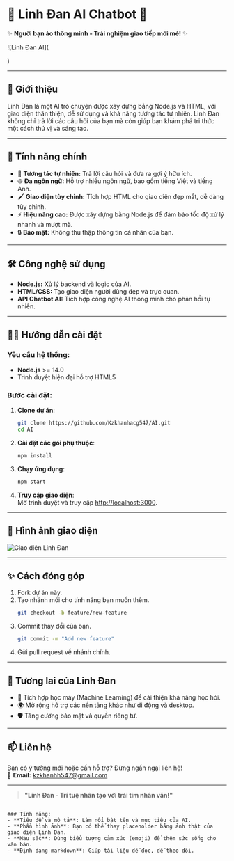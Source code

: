 # 🌟 **Linh Đan AI Chatbot** 🌟  
✨ **Người bạn ảo thông minh - Trải nghiệm giao tiếp mới mẻ!** ✨  

![Linh Đan AI](<blockquote class="imgur-embed-pub" lang="en" data-id="a/CTp8FWG" data-context="false" ><a href="//imgur.com/a/CTp8FWG"></a></blockquote><script async src="//s.imgur.com/min/embed.js" charset="utf-8"></script>)  

---

## 🚀 **Giới thiệu**  

Linh Đan là một AI trò chuyện được xây dựng bằng Node.js và HTML, với giao diện thân thiện, dễ sử dụng và khả năng tương tác tự nhiên. Linh Đan không chỉ trả lời các câu hỏi của bạn mà còn giúp bạn khám phá tri thức một cách thú vị và sáng tạo.

---

## 🎯 **Tính năng chính**  

- 🤖 **Tương tác tự nhiên:** Trả lời câu hỏi và đưa ra gợi ý hữu ích.  
- 🌐 **Đa ngôn ngữ:** Hỗ trợ nhiều ngôn ngữ, bao gồm tiếng Việt và tiếng Anh.  
- 🖌️ **Giao diện tùy chỉnh:** Tích hợp HTML cho giao diện đẹp mắt, dễ dàng tùy chỉnh.  
- ⚡ **Hiệu năng cao:** Được xây dựng bằng Node.js để đảm bảo tốc độ xử lý nhanh và mượt mà.  
- 🔒 **Bảo mật:** Không thu thập thông tin cá nhân của bạn.  

---

## 🛠️ **Công nghệ sử dụng**  

- **Node.js:** Xử lý backend và logic của AI.  
- **HTML/CSS:** Tạo giao diện người dùng đẹp và trực quan.  
- **API Chatbot AI:** Tích hợp công nghệ AI thông minh cho phản hồi tự nhiên.  

---

## 🧑‍💻 **Hướng dẫn cài đặt**  

### Yêu cầu hệ thống:  
- **Node.js** >= 14.0  
- Trình duyệt hiện đại hỗ trợ HTML5  

### Bước cài đặt:  
1. **Clone dự án**:  
   ```bash
   git clone https://github.com/Kzkhanhacg547/AI.git
   cd AI
   ```
2. **Cài đặt các gói phụ thuộc**:  
   ```bash
   npm install
   ```
3. **Chạy ứng dụng**:  
   ```bash
   npm start
   ```
4. **Truy cập giao diện**:  
   Mở trình duyệt và truy cập [http://localhost:3000](http://localhost:3000).  

---

## 🎨 **Hình ảnh giao diện**  

![Giao diện Linh Đan](https://imgur.com/YUDhOJd)  

---

## ✨ **Cách đóng góp**  

1. Fork dự án này.  
2. Tạo nhánh mới cho tính năng bạn muốn thêm.  
   ```bash
   git checkout -b feature/new-feature
   ```
3. Commit thay đổi của bạn.  
   ```bash
   git commit -m "Add new feature"
   ```
4. Gửi pull request về nhánh chính.  

---

## 🌟 **Tương lai của Linh Đan**  

- 🌟 Tích hợp học máy (Machine Learning) để cải thiện khả năng học hỏi.  
- 🌍 Mở rộng hỗ trợ các nền tảng khác như di động và desktop.  
- 🛡️ Tăng cường bảo mật và quyền riêng tư.  

---

## 📫 **Liên hệ**  

Bạn có ý tưởng mới hoặc cần hỗ trợ? Đừng ngần ngại liên hệ!  
📧 **Email:** kzkhanhh547@gmail.com

---

> **"Linh Đan - Trí tuệ nhân tạo với trái tim nhân văn!"**  
```

### Tính năng:  
- **Tiêu đề và mô tả**: Làm nổi bật tên và mục tiêu của AI.  
- **Phần hình ảnh**: Bạn có thể thay placeholder bằng ảnh thật của giao diện Linh Đan.  
- **Màu sắc**: Dùng biểu tượng cảm xúc (emoji) để thêm sức sống cho văn bản.  
- **Định dạng markdown**: Giúp tài liệu dễ đọc, dễ theo dõi. 
